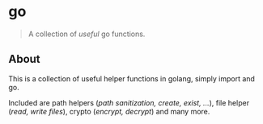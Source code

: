 # go

> A collection of _useful_ go functions.

## About

This is a collection of useful helper functions in golang, simply import and go.

Included are path helpers (_path sanitization, create, exist, ..._), file helper (_read, write files_), crypto (_encrypt, decrypt_) and many more.

